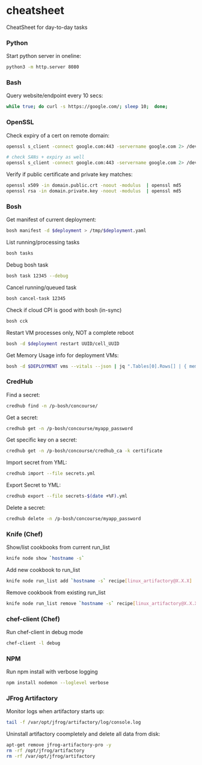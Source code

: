 # cheatsheet
CheatSheet for day-to-day tasks


### Python

Start python server in oneline: 
```sh
python3 -m http.server 8080
```

### Bash

Query website/endpoint every 10 secs:
```sh
while true; do curl -s https://google.com/; sleep 10;  done;
```


### OpenSSL


Check expiry of a cert on remote domain:
```bash
openssl s_client -connect google.com:443 -servername google.com 2> /dev/null | openssl x509 -dates -noout

# check SANs + expiry as well
openssl s_client -connect google.com:443 -servername google.com 2> /dev/null | openssl x509 -text -noout | grep "DNS\|Before\|After"
```


Verify if public certificate and private key matches:
```bash
openssl x509 -in domain.public.crt -noout -modulus  | openssl md5
openssl rsa -in domain.private.key -noout -modulus  | openssl md5
```

### Bosh

Get manifest of current deployment:
```bash
bosh manifest -d $deployment > /tmp/$deployment.yaml
```

List running/processing tasks
```bash
bosh tasks
```

Debug bosh task
```bash
bosh task 12345 --debug
```

Cancel running/queued task
```bash
bosh cancel-task 12345
```

Check if cloud CPI is good with bosh (in-sync)
```bash
bosh cck
```


Restart VM processes only, NOT a complete reboot
```bash
bosh -d $deployment restart UUID/cell_UUID
```


Get Memory Usage info for deployment VMs:
```bash
bosh -d $DEPLOYMENT vms --vitals --json | jq ".Tables[0].Rows[] | { memory_usage: .memory_usage, instance: .instance }"
```

### CredHub

Find a secret:
```bash
credhub find -n /p-bosh/concourse/
```

Get a secret:
```bash
credhub get -n /p-bosh/concourse/myapp_password
```

Get specific key on a secret:
```bash
credhub get -n /p-bosh/concourse/credhub_ca -k certificate
```

Import secret from YML:
```bash
credhub import --file secrets.yml
```

Export Secret to YML:
```bash
credhub export --file secrets-$(date +%F).yml
```

Delete a secret: 
```bash
credhub delete -n /p-bosh/concourse/myapp_password
```

### Knife (Chef)

Show/list cookbooks from current run_list

```bash
knife node show `hostname -s`
```

Add new cookbook to run_list
```bash
knife node run_list add `hostname -s` recipe[linux_artifactory@X.X.X]
```

Remove cookbook from existing run_list
```bash
knife node run_list remove `hostname -s` recipe[linux_artifactory@X.X.X]
```

### chef-client (Chef)

Run chef-client in debug mode

```bash
chef-client -l debug
```

### NPM

Run npm install with verbose logging
```sh
npm install nodemon --loglevel verbose
```


### JFrog Artifactory 

Monitor logs when artifactory starts up:
```sh
tail -f /var/opt/jfrog/artifactory/log/console.log
```

Uninstall artifactory coompletely and delete all data from disk:
```sh
apt-get remove jfrog-artifactory-pro -y
rm -rf /opt/jfrog/artifactory
rm -rf /var/opt/jfrog/artifactory
```
